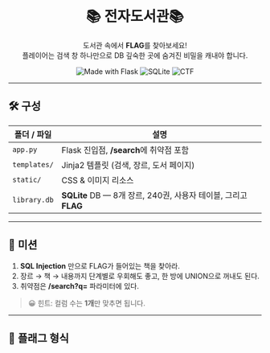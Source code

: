 <h1 align="center">📚 전자도서관📚</h1>

<div align="center">

도서관 속에서 <strong>FLAG</strong>를 찾아보세요!<br/>
플레이어는 검색 창 하나만으로 DB 깊숙한 곳에 숨겨진 비밀을 캐내야 합니다.

![Made with Flask](https://img.shields.io/badge/Powered%20by-Flask-yellow?logo=flask&logoColor=black)
![SQLite](https://img.shields.io/badge/Database-SQLite-lightgrey?logo=sqlite)
![CTF](https://img.shields.io/badge/Category-Web%20Exploitation-blueviolet)

</div>

---

## 🛠 구성

| 폴더 / 파일           | 설명                                  |
|------------------------|---------------------------------------|
| `app.py`              | Flask 진입점, **/search**에 취약점 포함 |
| `templates/`          | Jinja2 템플릿 (검색, 장르, 도서 페이지) |
| `static/`             | CSS & 이미지 리소스                   |
| `library.db`          | **SQLite** DB — 8개 장르, 240권, 사용자 테이블, 그리고 **FLAG** |

---

## 🎯 미션

1. **SQL Injection** 만으로 FLAG가 들어있는 책을 찾아라.  
2. 장르 → 책 → 내용까지 단계별로 우회해도 좋고, 한 방에 UNION으로 꺼내도 된다.  
3. 취약점은 **/search?q=** 파라미터에 있다.

> 😀 힌트: 컬럼 수는 **1개**만 맞추면 됩니다.

---

## 📝 플래그 형식
